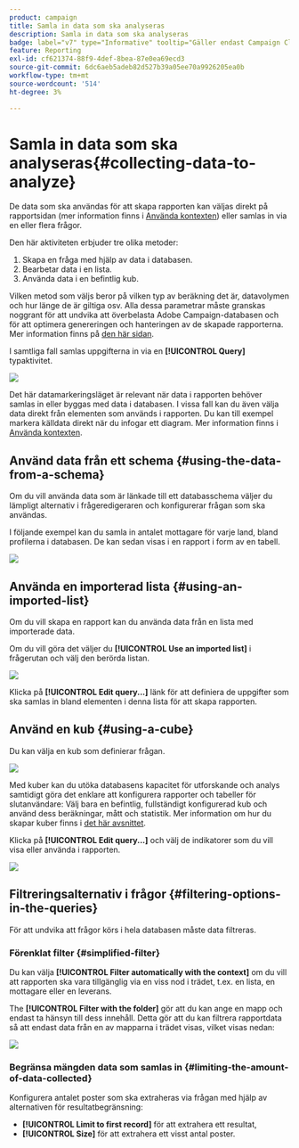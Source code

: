 ```yaml
---
product: campaign
title: Samla in data som ska analyseras
description: Samla in data som ska analyseras
badge: label="v7" type="Informative" tooltip="Gäller endast Campaign Classic v7"
feature: Reporting
exl-id: cf621374-88f9-4def-8bea-87e0ea69ecd3
source-git-commit: 6dc6aeb5adeb82d527b39a05ee70a9926205ea0b
workflow-type: tm+mt
source-wordcount: '514'
ht-degree: 3%

---
```


# Samla in data som ska analyseras{#collecting-data-to-analyze}



De data som ska användas för att skapa rapporten kan väljas direkt på rapportsidan (mer information finns i [Använda kontexten](../../reporting/using/using-the-context.md)) eller samlas in via en eller flera frågor.

Den här aktiviteten erbjuder tre olika metoder:

1. Skapa en fråga med hjälp av data i databasen.
1. Bearbetar data i en lista.
1. Använda data i en befintlig kub.

Vilken metod som väljs beror på vilken typ av beräkning det är, datavolymen och hur länge de är giltiga osv. Alla dessa parametrar måste granskas noggrant för att undvika att överbelasta Adobe Campaign-databasen och för att optimera genereringen och hanteringen av de skapade rapporterna. Mer information finns på [den här sidan](../../reporting/using/best-practices.md#optimizing-report-creation).

I samtliga fall samlas uppgifterna in via en **[!UICONTROL Query]** typaktivitet.

![](assets/reporting_query_edit.png)

Det här datamarkeringsläget är relevant när data i rapporten behöver samlas in eller byggas med data i databasen. I vissa fall kan du även välja data direkt från elementen som används i rapporten. Du kan till exempel markera källdata direkt när du infogar ett diagram. Mer information finns i [Använda kontexten](../../reporting/using/using-the-context.md).

## Använd data från ett schema {#using-the-data-from-a-schema}

Om du vill använda data som är länkade till ett databasschema väljer du lämpligt alternativ i frågeredigeraren och konfigurerar frågan som ska användas.

I följande exempel kan du samla in antalet mottagare för varje land, bland profilerna i databasen. De kan sedan visas i en rapport i form av en tabell.

![](assets/reporting_query_from_schema.png)

## Använda en importerad lista {#using-an-imported-list}

Om du vill skapa en rapport kan du använda data från en lista med importerade data.

Om du vill göra det väljer du **[!UICONTROL Use an imported list]** i frågerutan och välj den berörda listan.

![](assets/reporting_query_from_list.png)

Klicka på **[!UICONTROL Edit query...]** länk för att definiera de uppgifter som ska samlas in bland elementen i denna lista för att skapa rapporten.

## Använd en kub {#using-a-cube}

Du kan välja en kub som definierar frågan.

![](assets/reporting_query_from_cube.png)

Med kuber kan du utöka databasens kapacitet för utforskande och analys samtidigt göra det enklare att konfigurera rapporter och tabeller för slutanvändare: Välj bara en befintlig, fullständigt konfigurerad kub och använd dess beräkningar, mått och statistik. Mer information om hur du skapar kuber finns i [det här avsnittet](../../reporting/using/ac-cubes.md).

Klicka på **[!UICONTROL Edit query...]** och välj de indikatorer som du vill visa eller använda i rapporten.

![](assets/reporting_query_from_cube_edit_query.png)

## Filtreringsalternativ i frågor {#filtering-options-in-the-queries}

För att undvika att frågor körs i hela databasen måste data filtreras.

### Förenklat filter {#simplified-filter}

Du kan välja **[!UICONTROL Filter automatically with the context]** om du vill att rapporten ska vara tillgänglig via en viss nod i trädet, t.ex. en lista, en mottagare eller en leverans.

The **[!UICONTROL Filter with the folder]** gör att du kan ange en mapp och endast ta hänsyn till dess innehåll. Detta gör att du kan filtrera rapportdata så att endast data från en av mapparna i trädet visas, vilket visas nedan:

![](assets/reporting_control_folder.png)

### Begränsa mängden data som samlas in {#limiting-the-amount-of-data-collected}

Konfigurera antalet poster som ska extraheras via frågan med hjälp av alternativen för resultatbegränsning:

* **[!UICONTROL Limit to first record]** för att extrahera ett resultat,
* **[!UICONTROL Size]** för att extrahera ett visst antal poster.
